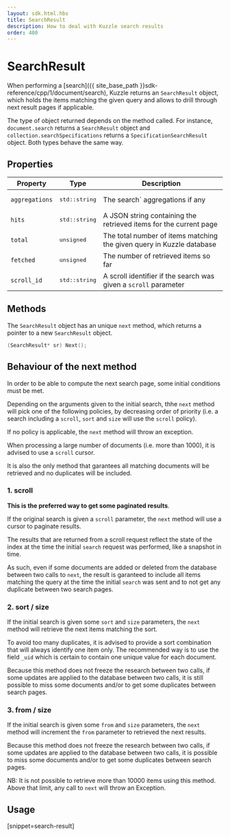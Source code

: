 ```yaml
---
layout: sdk.html.hbs
title: SearchResult
description: How to deal with Kuzzle search results
order: 400
---
```

# SearchResult

When performing a [search]({{ site_base_path }}sdk-reference/cpp/1/document/search), Kuzzle returns an `SearchResult` object, which holds the items matching the given query and allows to drill through next result pages if applicable.

The type of object returned depends on the method called. For instance, `document.search` returns a `SearchResult` object and `collection.searchSpecifications` returns a `SpecificationSearchResult` object. Both types behave the same way.

## Properties

| Property | Type | Description |
|--- |--- |--- |
| `aggregations` | <pre>std::string</pre> | The search` aggregations if any |
| `hits` | <pre>std::string</pre> | A JSON string containing the retrieved items for the current page |
| `total` | <pre>unsigned</pre> | The total number of items matching the given query in Kuzzle database |
| `fetched` | <pre>unsigned</pre> | The number of retrieved items so far |
| `scroll_id` | <pre>std::string</pre> | A scroll identifier if the search was given a `scroll` parameter |

## Methods

The `SearchResult` object has an unique `next` method, which returns a pointer to a new `SearchResult` object.

```cpp
(SearchResult* sr) Next();
```

## Behaviour of the next method

In order to be able to compute the next search page, some initial conditions must be met.

Depending on the arguments given to the initial search, thhe `next` method will pick one of the following policies, by decreasing order of priority (i.e. a search including a `scroll`, `sort` and `size` will use the `scroll` policy).

If no policy is applicable, the `next` method will throw an exception.

<div class="alert alert-info">
  <p>
  When processing a large number of documents (i.e. more than 1000), it is advised to use a <code>scroll</code> cursor.
  </p>
  <p>
  It is also the only method that garantees all matching documents will be retrieved and no duplicates will be included.
  </p>
</div>

### 1. scroll

**This is the preferred way to get some paginated results**.

If the original search is given a `scroll` parameter, the `next` method will use a cursor to paginate results.

The results that are returned from a scroll request reflect the state of the index at the time the initial `search` request was performed, like a snapshot in time.

As such, even if some documents are added or deleted from the database between two calls to `next`, the result is garanteed to include all items matching the query at the time the initial `search` was sent and to not get any duplicate between two search pages.

### 2. sort / size

If the initial search is given some `sort` and `size` parameters, the `next` method will retrieve the next items matching the sort.

To avoid too many duplicates, it is advised to provide a sort combination that will always identify one item only. The recommended way is to use the field `_uid` which is certain to contain one unique value for each document.

Because this method does not freeze the research between two calls, if some updates are applied to the database between two calls, it is still possible to miss some documents and/or to get some duplicates between search pages.

### 3. from / size

If the initial search is given some `from` and `size` parameters, the `next` method will increment the `from` parameter to retrieved the next results.

Because this method does not freeze the research between two calls, if some updates are applied to the database between two calls, it is possible to miss some documents and/or to get some duplicates between search pages.

<div class="alert alert-info">
  <p>
    NB: It is not possible to retrieve more than 10000 items using this method. Above that limit, any call to <code>next</code> will throw an Exception.
  </p>
</div>

## Usage

[snippet=search-result]

